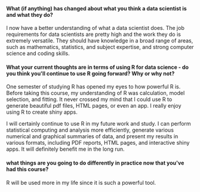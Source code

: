 #### What (if anything) has changed about what you think a data scientist is and what they do?

I now have a better understanding of what a data scientist does. The job requirements for data scientists are pretty high and the work they do is extremely versatile. They should have knowledge in a broad range of areas, such as mathematics, statistics, and subject expertise, and strong computer science and coding skills.

#### What your current thoughts are in terms of using R for data science - do you think you'll continue to use R going forward?  Why or why not?

One semester of studying R has opened my eyes to how powerful R is. Before taking this course, my understanding of R was calculation, model selection, and fitting. It never crossed my mind that I could use R to generate beautiful pdf files, HTML pages, or even an app. I really enjoy using R to create shiny apps.

I will certainly continue to use R in my future work and study. I can perform statistical computing and analysis more efficiently, generate various numerical and graphical summaries of data, and present my results in various formats, including PDF reports, HTML pages, and interactive shiny apps. It will definitely benefit me in the long run.

#### what things are you going to do differently in practice now that you've had this course?
R will be used more in my life since it is such a powerful tool.
